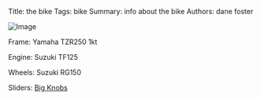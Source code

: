 Title: the bike
Tags: bike
Summary: info about the bike
Authors: dane foster

![Image]({filename}/static/IMG_1752.JPG)

Frame: Yamaha TZR250 1kt

Engine: Suzuki TF125

Wheels: Suzuki RG150

Sliders: [Big Knobs](http://www.bigknobs.com.au)

